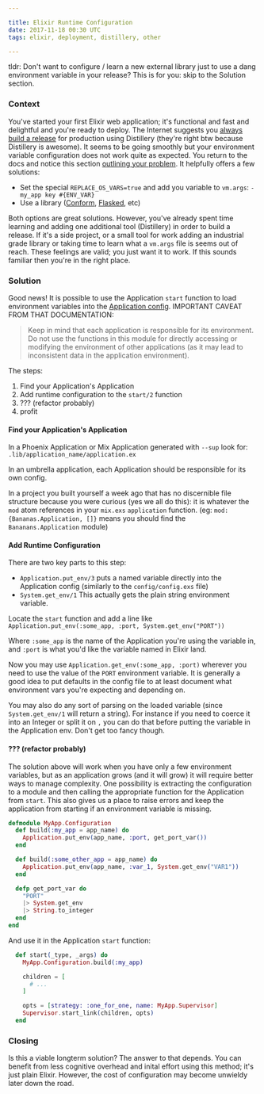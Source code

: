 ```yaml
---

title: Elixir Runtime Configuration
date: 2017-11-18 00:30 UTC
tags: elixir, deployment, distillery, other

---
```


tldr: Don't want to configure / learn a new external library just to use a dang environment variable in your release? This is for you: skip to the Solution section.


### Context

You've started your first Elixir web application; it's functional and fast and delightful and you're ready to deploy. The Internet suggests you [always build a release](https://elixirforum.com/t/always-use-releases/4573) for production using Distillery (they're right btw because Distillery is awesome). It seems to be going smoothly but your environment variable configuration does not work quite as expected. You return to the docs and notice this section [outlining your problem](https://hexdocs.pm/distillery/getting-started.html#application-configuration). It helpfully offers a few solutions:

* Set the special `REPLACE_OS_VARS=true` and add you variable to `vm.args`: `-my_app key #{ENV_VAR}`
* Use a library ([Conform](https://github.com/bitwalker/conform), [Flasked](https://github.com/asaaki/flasked), etc)

Both options are great solutions. However, you've already spent time learning and adding one additional tool (Distillery) in order to build a release. If it's a side project, or a small tool for work adding an industrial grade library or taking time to learn what a `vm.args` file is seems out of reach. These feelings are valid; you just want it to work. If this sounds familiar then you're in the right place.


### Solution

Good news! It is possible to use the Application `start` function to load environment variables into the [Application config](https://hexdocs.pm/elixir/Application.html#module-application-environment). IMPORTANT CAVEAT FROM THAT DOCUMENTATION:

> Keep in mind that each application is responsible for its environment. Do not use the functions in this module for directly accessing or modifying the environment of other applications (as it may lead to inconsistent data in the application environment).

The steps:

1. Find your Application's Application
1. Add runtime configuration to the `start/2` function
1. ??? (refactor probably)
1. profit


#### Find your Application's Application

In a Phoenix Application or Mix Application generated with `--sup` look for: `.lib/application_name/application.ex`

In an umbrella application, each Application should be responsible for its own config.

In a project you built yourself a week ago that has no discernible file structure because you were curious (yes we all do this): it is whatever the `mod` atom references in your `mix.exs` `application` function. (eg: `mod: {Bananas.Application, []}` means you should find the `Bananans.Application` module)


#### Add Runtime Configuration

There are two key parts to this step:

* `Application.put_env/3` puts a named variable directly into the Application config (similarly to the `config/config.exs` file)
* `System.get_env/1` This actually gets the plain string environment variable.

Locate the `start` function and add a line like `Application.put_env(:some_app, :port, System.get_env("PORT"))`

Where `:some_app` is the name of the Application you're using the variable in, and `:port` is what you'd like the variable named in Elixir land.

Now you may use `Application.get_env(:some_app, :port)` wherever you need to use the value of the `PORT` environment variable. It is generally a good idea to put defaults in the config file to at least document what environment vars you're expecting and depending on.

You may also do any sort of parsing on the loaded variable (since `System.get_env/1` will return a string). For instance if you need to coerce it into an Integer or split it on `,` you can do that before putting the variable in the Application env. Don't get too fancy though.


#### ??? (refactor probably)

The solution above will work when you have only a few environment variables, but as an application grows (and it will grow) it will require better ways to manage complexity. One possibility is extracting the configuration to a module and then calling the appropriate function for the Application from `start`. This also gives us a place to raise errors and keep the application from starting if an environment variable is missing.

```elixir
defmodule MyApp.Configuration
  def build(:my_app = app_name) do
    Application.put_env(app_name, :port, get_port_var())
  end

  def build(:some_other_app = app_name) do
    Application.put_env(app_name, :var_1, System.get_env("VAR1"))
  end

  defp get_port_var do
    "PORT"
    |> System.get_env
    |> String.to_integer
  end
end
```

And use it in the Application `start` function:

```elixir
  def start(_type, _args) do
    MyApp.Configuration.build(:my_app)

    children = [
      # ...
    ]

    opts = [strategy: :one_for_one, name: MyApp.Supervisor]
    Supervisor.start_link(children, opts)
  end
```


### Closing

Is this a viable longterm solution? The answer to that depends. You can benefit from less cognitive overhead and inital effort using this method; it's just plain Elixir. However, the cost of configuration may become unwieldy later down the road.
